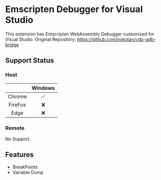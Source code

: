 # Emscripten Debugger for Visual Studio

This extension has Emscripten WebAssembly Debugger customized for Visual Studio.
Original Repository: <https://github.com/nokotan/cdp-gdb-bridge>

## Support Status

### Host

|| Windows |
| :--: | :--: |
| Chrome | ✅ |
| FireFox | ❌ |
| Edge | ❌ |

### Remote

No Support.

## Features

- BreakPoints
- Variable Dump
